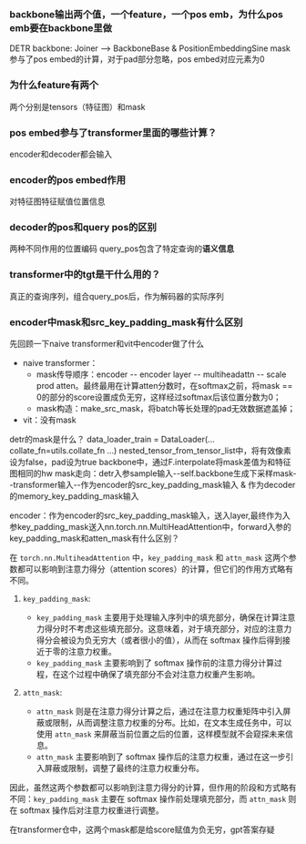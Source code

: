 ### backbone输出两个值，一个feature，一个pos emb，为什么pos emb要在backbone里做
DETR backbone: Joiner --> BackboneBase & PositionEmbeddingSine
mask参与了pos embed的计算，对于pad部分忽略，pos embed对应元素为0
### 为什么feature有两个
两个分别是tensors（特征图）和mask
### pos embed参与了transformer里面的哪些计算？
encoder和decoder都会输入
### encoder的pos embed作用
对特征图特征赋值位置信息

### decoder的pos和query pos的区别
两种不同作用的位置编码
query_pos包含了特定查询的**语义信息**

### transformer中的tgt是干什么用的？
真正的查询序列，组合query_pos后，作为解码器的实际序列

### encoder中mask和src_key_padding_mask有什么区别
先回顾一下naive transformer和vit中encoder做了什么
- naive transformer：
  - mask传导顺序：encoder -- encoder layer -- multiheadattn -- scale prod atten。最终最用在计算atten分数时，在softmax之前，将mask == 0的部分的score设置成负无穷，这样经过softmax后该位置分数为0；
  - mask构造：make_src_mask，将batch等长处理的pad无效数据遮盖掉；
- vit：没有mask

detr的mask是什么？
data_loader_train = DataLoader(... collate_fn=utils.collate_fn ...)
nested_tensor_from_tensor_list中，将有效像素设为false，pad设为true
backbone中，通过F.interpolate将mask差值为和特征图相同的hw
mask走向：detr入参sample输入--self.backbone生成下采样mask--transformer输入--作为encoder的src_key_padding_mask输入 & 作为decoder的memory_key_padding_mask输入

encoder：作为encoder的src_key_padding_mask输入，送入layer,最终作为入参key_padding_mask送入nn.torch.nn.MultiHeadAttention中，forward入参的key_padding_mask和atten_mask有什么区别？

在 `torch.nn.MultiheadAttention` 中，`key_padding_mask` 和 `attn_mask` 这两个参数都可以影响到注意力得分（attention scores）的计算，但它们的作用方式略有不同。

1. `key_padding_mask`:
   - `key_padding_mask` 主要用于处理输入序列中的填充部分，确保在计算注意力得分时不考虑这些填充部分。这意味着，对于填充部分，对应的注意力得分会被设为负无穷大（或者很小的值），从而在 softmax 操作后得到接近于零的注意力权重。
   - `key_padding_mask` 主要影响到了 softmax 操作前的注意力得分计算过程，在这个过程中确保了填充部分不会对注意力权重产生影响。

2. `attn_mask`:
   - `attn_mask` 则是在注意力得分计算之后，通过在注意力权重矩阵中引入屏蔽或限制，从而调整注意力权重的分布。比如，在文本生成任务中，可以使用 `attn_mask` 来屏蔽当前位置之后的位置，这样模型就不会窥探未来信息。
   - `attn_mask` 主要影响到了 softmax 操作后的注意力权重，通过在这一步引入屏蔽或限制，调整了最终的注意力权重分布。

因此，虽然这两个参数都可以影响到注意力得分的计算，但作用的阶段和方式略有不同：`key_padding_mask` 主要在 softmax 操作前处理填充部分，而 `attn_mask` 则在 softmax 操作后对注意力权重进行调整。

在transformer仓中，这两个mask都是给score赋值为负无穷，gpt答案存疑